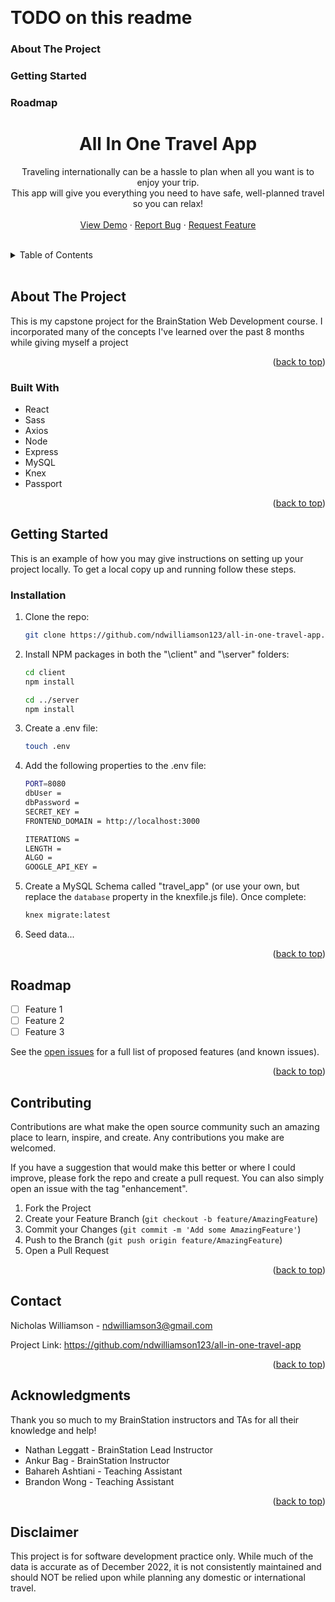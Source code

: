 <a id="readme-top"></a>
<br />

# TODO on this readme
### About The Project
### Getting Started
### Roadmap


<div align="center">
  <h1 align="center">All In One Travel App</h1>
  <p align="center">
    Traveling internationally can be a hassle to plan when all you want is to enjoy your trip.<br />This app will give you everything you need to have safe, well-planned travel so you can relax!
    <br />
    <br />
    <a href="https://drive.google.com/drive/u/1/folders/1hD_Ht9XtXbjTcTPJv1mrE9ATRzhrkKQ1">View Demo</a>
    ·
    <a href="https://github.com/ndwilliamson123/all-in-one-travel-app/issues">Report Bug</a>
    ·
    <a href="https://github.com/ndwilliamson123/all-in-one-travel-app/issues">Request Feature</a>
  </p>
</div>

<!-- TABLE OF CONTENTS -->

<br />
<details>
  <summary>Table of Contents</summary>
  <ol>
    <li>
      <a href="#about-the-project">About The Project</a>
      <ul>
        <li><a href="#built-with">Built With</a></li>
      </ul>
    </li>
    <li>
      <a href="#getting-started">Getting Started</a>
      <ul>
        <li><a href="#installation">Installation</a></li>
      </ul>
    </li>
    <li><a href="#roadmap">Roadmap</a></li>
    <li><a href="#contributing">Contributing</a></li>
    <li><a href="#contact">Contact</a></li>
    <li><a href="#acknowledgments">Acknowledgments</a></li>
    <li><a href="#disclaimer">Disclaimer</a></li>
  </ol>
</details>
<br />

<!-- ABOUT THE PROJECT -->
## <a id="about-the-project"></a> About The Project

This is my capstone project for the BrainStation Web Development course. I incorporated many of the concepts I've learned over the past 8 months while giving myself a project

<p align="right">(<a href="#readme-top">back to top</a>)</p>

<!-- BUILT WITH -->

### <a id="built-with"></a> Built With 

- React
- Sass
- Axios
- Node
- Express
- MySQL
- Knex
- Passport

<p align="right">(<a href="#readme-top">back to top</a>)</p>

<!-- GETTING STARTED -->

## <a id="getting-started"></a> Getting Started

This is an example of how you may give instructions on setting up your project locally.
To get a local copy up and running follow these steps.

### <a id="installation"></a> Installation

1. Clone the repo:
   ```sh
   git clone https://github.com/ndwilliamson123/all-in-one-travel-app.git
   ```
2. Install NPM packages in both the "\client" and "\server" folders:
   ```sh
   cd client
   npm install
   ```
   ```sh
   cd ../server
   npm install
   ```
3. Create a .env file:
   ```sh
   touch .env
   ```
4. Add the following properties to the .env file:
   ```sh
   PORT=8080
   dbUser =
   dbPassword =
   SECRET_KEY = 
   FRONTEND_DOMAIN = http://localhost:3000

   ITERATIONS =
   LENGTH =
   ALGO =
   GOOGLE_API_KEY = 
   ```
5. Create a MySQL Schema called "travel_app" (or use your own, but replace the    `database` property in the knexfile.js file). Once complete:
   ```sh
   knex migrate:latest
   ```
6. Seed data...


<p align="right">(<a href="#readme-top">back to top</a>)</p>

<!-- ROADMAP -->

## <a id="roadmap"></a> Roadmap

- [ ] Feature 1
- [ ] Feature 2
- [ ] Feature 3

See the [open issues](https://github.com/ndwilliamson123/all-in-one-travel-app/issues) for a full list of proposed features (and known issues).

<p align="right">(<a href="#readme-top">back to top</a>)</p>

<!-- CONTRIBUTING -->

## <a id="contributing"></a> Contributing

Contributions are what make the open source community such an amazing place to learn, inspire, and create. Any contributions you make are welcomed.

If you have a suggestion that would make this better or where I could improve, please fork the repo and create a pull request. You can also simply open an issue with the tag "enhancement".

1. Fork the Project
2. Create your Feature Branch (`git checkout -b feature/AmazingFeature`)
3. Commit your Changes (`git commit -m 'Add some AmazingFeature'`)
4. Push to the Branch (`git push origin feature/AmazingFeature`)
5. Open a Pull Request

<p align="right">(<a href="#readme-top">back to top</a>)</p>

<!-- CONTACT -->

## <a id="contact"></a> Contact

Nicholas Williamson - ndwilliamson3@gmail.com

Project Link: https://github.com/ndwilliamson123/all-in-one-travel-app

<p align="right">(<a href="#readme-top">back to top</a>)</p>

<!-- ACKNOWLEDGMENTS -->

## <a id="acknowledgments"></a> Acknowledgments

Thank you so much to my BrainStation instructors and TAs for all their knowledge and help!

- Nathan Leggatt - BrainStation Lead Instructor
- Ankur Bag - BrainStation Instructor
- Bahareh Ashtiani - Teaching Assistant
- Brandon Wong - Teaching Assistant

<p align="right">(<a href="#readme-top">back to top</a>)</p>


## <a id="disclaimer"></a> Disclaimer

This project is for software development practice only. While much of the data is accurate as of December 2022, it is not consistently maintained and should NOT be relied upon while planning any domestic or international travel.